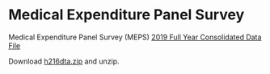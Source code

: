 # Medical Expenditure Panel Survey

Medical Expenditure Panel Survey (MEPS) [2019 Full Year Consolidated Data File](https://meps.ahrq.gov/mepsweb/data_stats/download_data_files_detail.jsp?cboPufNumber=HC-216)

Download [h216dta.zip](https://meps.ahrq.gov/mepsweb/data_files/pufs/h216/h216dta.zip) and unzip.
